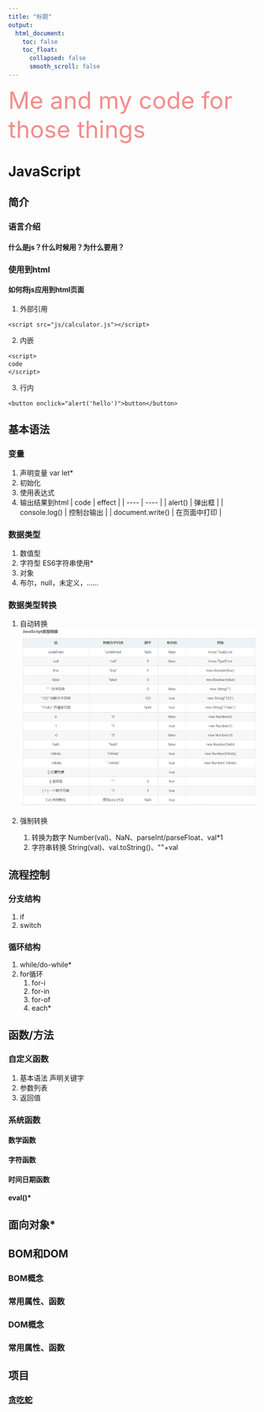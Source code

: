 ```yaml
---
title: "标题"
output:
  html_document:
    toc: false
    toc_float:
      collapsed: false
      smooth_scroll: false
---
```


<!-- @import "[TOC]" {cmd="toc" depthFrom=1 depthTo=6 orderedList=false} -->


<font size=10 color=#F28D8D>Me and my code for those things</font>

# JavaScript 
## 简介
### 语言介绍
#### 什么是js？什么时候用？为什么要用？
### 使用到html
#### 如何将js应用到html页面
1. 外部引用
```
<script src="js/calculator.js"></script>
```

2. 内嵌
```
<script>
code
</script>
```

3. 行内
```
<button onclick="alert('hello')">button</button>
```

## 基本语法
### 变量
1. 声明变量 var let*
2. 初始化
3. 使用表达式
4. 输出结果到html
|  code   | effect  |
|  ----  | ----  |
| alert()  | 弹出框 |
| console.log()  | 控制台输出 |
| document.write()  | 在页面中打印 |

### 数据类型
1. 数值型
2. 字符型 ES6字符串使用*
3. 对象
4. 布尔，null，未定义，……

### 数据类型转换
1. 自动转换
![JavaScript类型转换表](img/JavaScript类型转换表.png)

2. 强制转换
	1. 转换为数字
	Number(val)、NaN、parseInt/parseFloat、val*1
	2. 字符串转换
	String(val)、val.toString()、""+val

## 流程控制
### 分支结构
1. if
2. switch
### 循环结构
1. while/do-while*
2. for循环
	1. for-i
	2. for-in
	3. for-of
	4. each*
	
## 函数/方法
### 自定义函数
1. 基本语法 声明关键字
2. 参数列表
3. 返回值

### 系统函数
#### 数学函数
#### 字符函数
#### 时间日期函数
#### eval()*
## 面向对象*

## BOM和DOM
### BOM概念
### 常用属性、函数
### DOM概念
### 常用属性、函数

## 项目
### [贪吃蛇](https://awdcced.github.io/Snakes.html)
